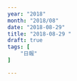 ```yaml
---
year: "2018"
month: "2018/08"
date: "2018-08-29"
title: "2018-08-29 "
draft: true
tags: [
    "日報"
]

---
```


